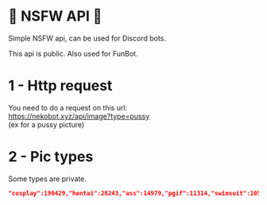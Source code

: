 # 🔞 NSFW API 🔞
Simple NSFW api, can be used for Discord bots. 

This api is public. Also used for FunBot.

# 1 - Http request 

You need to do a request on this url:<br>
https://nekobot.xyz/api/image?type=pussy<br>
(ex for a pussy picture) 

# 2 - Pic types

Some types are private. 
```JSON
"cosplay":190429,"hentai":28243,"ass":14979,"pgif":11314,"swimsuit":10536,"thigh":8984,"hass":8038,"boobs":5783,"hboobs":5590,"pussy":4248,"paizuri":3884,"pantsu":1730,"lewdneko":1679,"feet":1664,"hyuri":1646,"hthigh":1635,"hmidriff":1626,"anal":1600,"nakadashi":1390,"blowjob":1040,"gonewild":944,"hkitsune":854,"tentacle":769,"4k":752,"kanna":483,"hentai_anal":424,"food":335,"neko":258,"holo":216,"pee":207,"kemonomimi":171,"coffee":97,"yaoi":47,"futa":3,"gah":1
```
